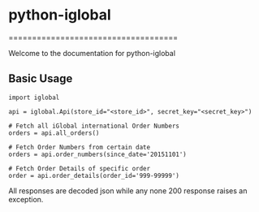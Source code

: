 # python-iglobal
====================================

Welcome to the documentation for python-iglobal

Basic Usage
-----------------------------

	import iglobal
	
	api = iglobal.Api(store_id="<store_id>", secret_key="<secret_key>")

	# Fetch all iGlobal international Order Numbers
	orders = api.all_orders()

	# Fetch Order Numbers from certain date
	orders = api.order_numbers(since_date='20151101')

	# Fetch Order Details of specific order
	order = api.order_details(order_id='999-99999')

All responses are decoded json while any none 200 response raises an exception.
